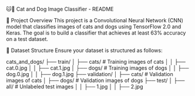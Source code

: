 🐱🐶 Cat and Dog Image Classifier - README


📌 Project Overview
This project is a Convolutional Neural Network (CNN) model that classifies images of cats and dogs using TensorFlow 2.0 and Keras. The goal is to build a classifier that achieves at least 63% accuracy on a test dataset.



📂 Dataset Structure
Ensure your dataset is structured as follows:


cats_and_dogs/
├── train/
│   ├── cats/        # Training images of cats
│   │   ├── cat.0.jpg
│   │   ├── cat.1.jpg
│   ├── dogs/        # Training images of dogs
│   │   ├── dog.0.jpg
│   │   ├── dog.1.jpg
├── validation/
│   ├── cats/        # Validation images of cats
│   ├── dogs/        # Validation images of dogs
├── test/
│   ├── all/         # Unlabeled test images
│   │   ├── 1.jpg
│   │   ├── 2.jpg
